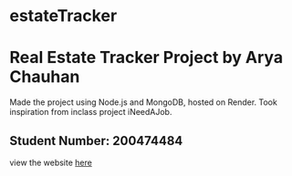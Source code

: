 # estateTracker
<h1>Real Estate Tracker Project by Arya Chauhan</h1>
<p>Made the project using Node.js and MongoDB, hosted on Render. Took inspiration from inclass project iNeedAJob.</p>
<h2>Student Number: 200474484</h2>
view the website <a href="https://estatetracker.onrender.com">here</a>
